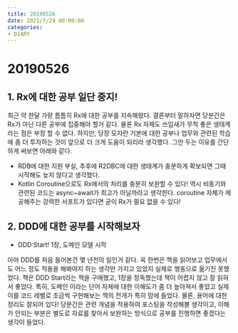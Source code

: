 ```yaml
---
title: 20190526
date: 2021/7/29 00:00:00
categories:
- DIARY
---
```



# 20190526
## 1. Rx에 대한 공부 일단 중지!
최근 약 한달 가량 틈틈히 Rx에 대한 공부를 지속해왔다. 결론부터 말하자면 당분간은 Rx가 아닌 다른 공부에 집중해야 할거 같다. 물론 Rx 자체도 쓰임새가 무척 좋은 생태계라는 점은 부정 할 수 없다. 하지만, 당장 모자란 기본에 대한 공부나 업무와 관련된 학습에 좀 더 투자하는 것이 앞으로 더 크게 도움이 되리라 생각했다. 그만 두는 이유를 간단하게 써보면 아래와 같다.
- RDB에 대한 지원 부실, 추후에 R2DBC에 대한 생태계가 충분하게 확보되면 그때 시작해도 늦지 않다고 생각했다.
- Kotlin Coroutine으로도 Rx에서의 처리를 충분히 보완할 수 있다! 역시 비동기와 관련된 코드는 async~await가 최고가 아닐까라고 생각한다. coroutine 자체가 제공해주는 강력한 서포트가 있다면 굳이 Rx가 필요 없을 수 있다!
## 2. DDD에 대한 공부를 시작해보자
- DDD Start! 1장, 도메인 모델 시작

아마 DDD를 처음 들어본건 몇 년전의 일인거 같다. 꼭 한번은 책을 읽어보고 업무에서도 어느 정도 적용을 해봐야지 하는 생각만 가지고 있었지 실제로 행동으로 옮기진 못했었다. 책은 DDD Start라는 책을 구매했고, 1장을 정독했는데 책이 어렵지 않고 잘 읽혀서 좋았다. 특히, 도메인 이라는 단어 자체에 대한 이해도가 좀 더 높아져서 좋았고 실제 이를 코드 레벨로 조금씩 구현해보는 책의 전개가 특히 맘에 들었다. 물론, 용어에 대한 정리도 잘되어 있다! 당분간은 관련 개념을 적용하여 포스팅을 작성해볼 생각이고, 이해가 안되는 부분은 별도로 자료를 찾아서 보완하는 방식으로 공부를 진행하면 좋겠다는 생각이 들었다.
